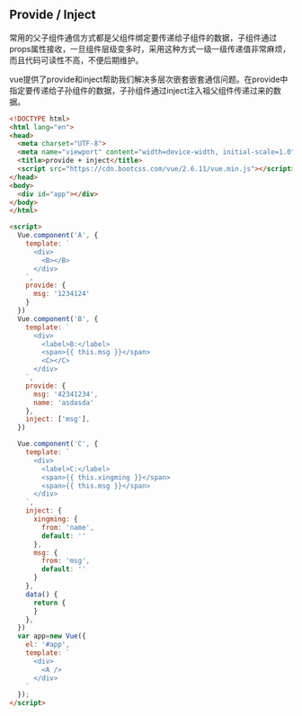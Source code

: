 ## Provide / Inject

常用的父子组件通信方式都是父组件绑定要传递给子组件的数据，子组件通过props属性接收，一旦组件层级变多时，采用这种方式一级一级传递值非常麻烦，而且代码可读性不高，不便后期维护。

vue提供了provide和inject帮助我们解决多层次嵌套嵌套通信问题。在provide中指定要传递给子孙组件的数据，子孙组件通过inject注入祖父组件传递过来的数据。

```html
<!DOCTYPE html>
<html lang="en">
<head>
  <meta charset="UTF-8">
  <meta name="viewport" content="width=device-width, initial-scale=1.0">
  <title>provide + inject</title>
  <script src="https://cdn.bootcss.com/vue/2.6.11/vue.min.js"></script>
</head>
<body>
  <div id="app"></div>
</body>
</html>

<script>
  Vue.component('A', {
    template: `
      <div>
        <B></B>
      </div>
    `,
    provide: {
      msg: '1234124'
    }
  })
  Vue.component('B', {
    template: `
      <div>
        <label>B:</label>
        <span>{{ this.msg }}</span>
        <C></C>
      </div>
    `,
    provide: {
      msg: '42341234',
      name: 'asdasda'
    },
    inject: ['msg'],
  })

  Vue.component('C', {
    template: `
      <div>
        <label>C:</label>
        <span>{{ this.xingming }}</span>
        <span>{{ this.msg }}</span>
      </div>
    `,
    inject: {
      xingming: {
        from: 'name',
        default: ''
      },
      msg: {
        from: 'msg',
        default: ''
      }
    },
    data() {
      return {
      }
    },
  })
  var app=new Vue({
    el: '#app',
    template: `
      <div>
        <A />
      </div>
    `
  });
</script>
```